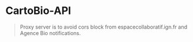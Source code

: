 # CartoBio-API

> Proxy server is to avoid cors block from espacecollaboratif.ign.fr
> and Agence Bio notifications.

